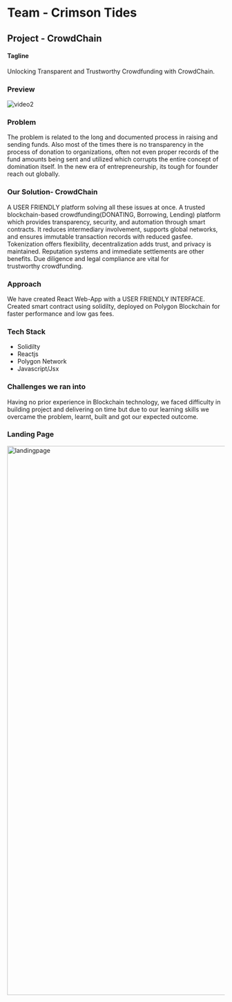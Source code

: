 # Team - Crimson Tides

## Project - CrowdChain

#### Tagline
Unlocking Transparent and Trustworthy Crowdfunding with CrowdChain.

### Preview
![video2](https://github.com/A91y/CrimsonTides-CrowdChain/assets/65825207/b9363495-19f3-45c8-958b-530a90dd2e1d)


### Problem
The problem is related to the long and documented process in raising and sending funds. Also most of the times there is no transparency in the process of donation to organizations, often not even proper records of the fund amounts being sent and utilized which corrupts the entire concept of domination itself. In the new era of entrepreneurship, its tough for founder reach out globally. 

### Our Solution- CrowdChain
A USER FRIENDLY platform solving all these issues at once. A trusted blockchain-based crowdfunding(DONATING, Borrowing, Lending) platform which provides transparency, security, and automation through smart contracts. It reduces intermediary involvement, supports global networks, and ensures immutable transaction records with reduced gasfee. Tokenization offers flexibility, decentralization adds trust, and privacy is maintained. Reputation systems and immediate settlements are other benefits. Due diligence and legal compliance are vital for trustworthy crowdfunding.

### Approach
We have created React Web-App with a USER FRIENDLY INTERFACE. 
Created smart contract using solidilty, deployed on Polygon Blockchain for faster performance and low gas fees. 

### Tech Stack
- Solidilty
- Reactjs
- Polygon Network
- Javascript/Jsx

### Challenges we ran into
Having no prior experience in Blockchain technology, we faced difficulty in building project and delivering on time but due to our learning skills we overcame the problem, learnt, built and got our expected outcome.



### Landing Page
<img width="1269" alt="landingpage" src="https://github.com/A91y/CrimsonTides-CrowdChain/assets/65825207/7032dbd0-d896-4f8c-a362-a51c9a4879d8">
